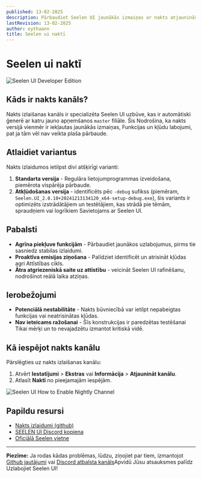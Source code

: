 ```yaml
---
published: 13-02-2025
description: Pārbaudiet Seelen UI jaunākās izmaiņas ar nakts atjaunināšanas kanālu!
lastRevision: 13-02-2025
author: eythaann
title: Seelen ui naktī
---
```


# Seelen ui naktī

![Seelen UI Developer Edition](https://github.com/user-attachments/assets/76634b49-7b09-4ef2-9643-e93542309f5d)

## Kāds ir nakts kanāls?

Nakts izlaišanas kanāls ir specializēta Seelen UI uzbūve, kas ir automātiski
ģenerē ar katru jauno apņemšanos `master` filiāle. Šis Nodrošina, ka nakts
versijā vienmēr ir iekļautas jaunākās izmaiņas, Funkcijas un kļūdu labojumi, pat
ja tām vēl nav veikta plaša pārbaude.

## Atlaidiet variantus

Nakts izlaidumos ietilpst divi atšķirīgi varianti:

1. **Standarta versija** - Regulāra lietojumprogrammas izveidošana, piemērota
   vispārēja pārbaude.
2. **Atkļūdošanas versija** - identificēts pēc `-debug` sufikss (piemēram,
   `Seelen.UI_2.0.10+20241213134120_x64-setup-debug.exe`), šis variants ir
   optimizēts izstrādātājiem un testētājiem, kas strādā pie tēmām, spraudņiem
   vai logrīkiem Savietojams ar Seelen UI.

## Pabalsti

- **Agrīna piekļuve funkcijām** - Pārbaudiet jaunākos uzlabojumus, pirms tie
  sasniedz stabilas izlaidumi.
- **Proaktīva emisijas ziņošana** - Palīdziet identificēt un atrisināt kļūdas
  agri Attīstības cikls.
- **Ātra atgriezeniskā saite uz attīstību** - veicināt Seelen UI rafinēšanu,
  nodrošinot reālā laika atziņas.

## Ierobežojumi

- **Potenciālā nestabilitāte** - Nakts būvniecībā var ietilpt nepabeigtas
  funkcijas vai neatrisinātas kļūdas.
- **Nav ieteicams ražošanai** - Šīs konstrukcijas ir paredzētas testēšanai Tikai
  mērķi un to nevajadzētu izmantot kritiskā vidē.

## Kā iespējot nakts kanālu

Pārslēgties uz nakts izlaišanas kanālu:

1. Atvērt **Iestatījumi** > **Ekstras** vai **Informācija** > **Atjaunināt
   kanālu**.
2. Atlasīt **Naktī** no pieejamajām iespējām.

![Seelen UI How to Enable Nightly Channel](https://github.com/user-attachments/assets/ae88aeac-98cc-4424-a9e7-fb59740b694e)

## Papildu resursi

- [Nakts izlaidumi (github)](https://github.com/eythaann/Seelen-UI/releases/tag/nightly)
- [SEELEN UI Discord kopiena](https://discord.gg/ABfASx5ZAJ)
- [Oficiālā Seelen vietne](https://seelen.io)

---

**Piezīme:** Ja rodas kādas problēmas, lūdzu, ziņojiet par tiem, izmantojot
[Github jautājumi](https://github.com/eythaann/Seelen-UI/issues) vai
[Discord atbalsta kanāls](https://discord.gg/ABfASx5ZAJ)Apvidū Jūsu atsauksmes
palīdz Uzlabojiet Seelen UI!

